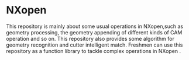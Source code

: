 # NXopen
This repository is mainly about some usual operations in NXopen,such as geometry processing, the geometry appending of different kinds of CAM operation and so on.
This repository also provides some algorithm for geometry recognition and cutter intelligent match.
Freshmen  can use this repository as a function library to tackle complex operations in NXopen .
